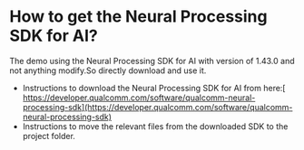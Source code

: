 # How to get the Neural Processing SDK for AI?

The demo using the Neural Processing SDK for AI with version of 1.43.0 and  not anything modify.So directly download and use it.

* Instructions to download the Neural Processing SDK for AI from here:[
  https://developer.qualcomm.com/software/qualcomm-neural-processing-sdk](https://developer.qualcomm.com/software/qualcomm-neural-processing-sdk)
* Instructions to move the relevant files from the downloaded SDK to the project folder.

